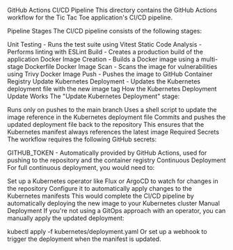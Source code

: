 GitHub Actions CI/CD Pipeline
This directory contains the GitHub Actions workflow for the Tic Tac Toe application's CI/CD pipeline.

Pipeline Stages
The CI/CD pipeline consists of the following stages:

Unit Testing - Runs the test suite using Vitest
Static Code Analysis - Performs linting with ESLint
Build - Creates a production build of the application
Docker Image Creation - Builds a Docker image using a multi-stage Dockerfile
Docker Image Scan - Scans the image for vulnerabilities using Trivy
Docker Image Push - Pushes the image to GitHub Container Registry
Update Kubernetes Deployment - Updates the Kubernetes deployment file with the new image tag
How the Kubernetes Deployment Update Works
The "Update Kubernetes Deployment" stage:

Runs only on pushes to the main branch
Uses a shell script to update the image reference in the Kubernetes deployment file
Commits and pushes the updated deployment file back to the repository
This ensures that the Kubernetes manifest always references the latest image
Required Secrets
The workflow requires the following GitHub secrets:

GITHUB_TOKEN - Automatically provided by GitHub Actions, used for pushing to the repository and the container registry
Continuous Deployment
For full continuous deployment, you would need to:

Set up a Kubernetes operator like Flux or ArgoCD to watch for changes in the repository
Configure it to automatically apply changes to the Kubernetes manifests
This would complete the CI/CD pipeline by automatically deploying the new image to your Kubernetes cluster
Manual Deployment
If you're not using a GitOps approach with an operator, you can manually apply the updated deployment:

kubectl apply -f kubernetes/deployment.yaml
Or set up a webhook to trigger the deployment when the manifest is updated.
